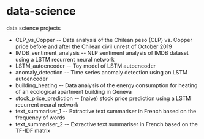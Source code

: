 # data-science
data science projects
- CLP_vs_Copper -- Data analysis of the Chilean peso (CLP) vs. Copper price before and after the Chilean civil unrest of October 2019
- IMDB_sentiment_analysis -- NLP sentiment analysis of IMDB dataset using a LSTM recurrent neural network
- LSTM_autoencoder -- Toy model of LSTM autoencoder
- anomaly_detection -- Time series anomaly detection using an LSTM autoencoder
- building_heating -- Data analysis of the energy consumption for heating of an ecological apartment building in Geneva
- stock_price_prediction -- (naive) stock price prediction using a LSTM recurrent neural network
- text_summariser_1 -- Extractive text summariser in French based on the frequency of words
- text_summariser_2 -- Extractive text summariser in French based on the TF-IDF matrix

